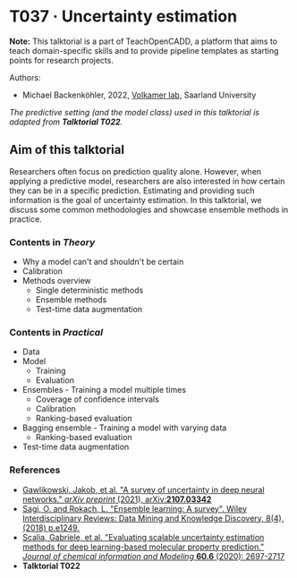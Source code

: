 # T037 · Uncertainty estimation

**Note:** This talktorial is a part of TeachOpenCADD, a platform that aims to teach domain-specific skills and to provide pipeline templates as starting points for research projects.

Authors:

- Michael Backenköhler, 2022, [Volkamer lab](https://volkarmerlab.org), Saarland University


*The predictive setting (and the model class) used in this talktorial is adapted from __Talktorial T022__.*


## Aim of this talktorial

Researchers often focus on prediction quality alone. However, when applying a predictive model, researchers are also interested in how certain they can be in a specific prediction. Estimating and providing such information is the goal of uncertainty estimation. In this talktorial, we discuss some common methodologies and showcase ensemble methods in practice.


### Contents in *Theory*

* Why a model can't and shouldn't be certain
* Calibration
* Methods overview
    * Single deterministic methods
    * Ensemble methods
    * Test-time data augmentation


### Contents in *Practical*
* Data
* Model
    * Training
    * Evaluation
* Ensembles - Training a model multiple times
    * Coverage of confidence intervals
    * Calibration
    * Ranking-based evaluation
* Bagging ensemble - Training a model with varying data
    * Ranking-based evaluation
* Test-time data augmentation


### References
* [Gawlikowski, Jakob, et al. "A survey of uncertainty in deep neural networks." _arXiv preprint_ (2021), arXiv:__2107.03342__](https://arxiv.org/abs/2107.03342)
* [Sagi, O. and Rokach, L. "Ensemble learning: A survey". Wiley Interdisciplinary Reviews: Data Mining and Knowledge Discovery, 8(4), (2018) p.e1249.](https://wires.onlinelibrary.wiley.com/doi/abs/10.1002/widm.1249?casa_token=1RRjvfS1_k4AAAAA%3AdR5WbRw9n8cp8wuVWx4j1ygfElNKbIJ9wXSmIeBd3C61pD1TEqX0bqswzRhNl8vY1rLDEhl29dseag)
* [Scalia, Gabriele, et al. "Evaluating scalable uncertainty estimation methods for deep learning-based molecular property prediction." _Journal of chemical information and Modeling_ __60.6__ (2020): 2697-2717](https://pubs.acs.org/doi/pdf/10.1021/acs.jcim.9b00975)
* __Talktorial T022__
